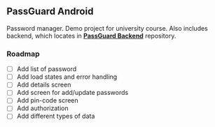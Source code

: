 ## PassGuard Android

Password manager. Demo project for university course. Also includes backend, which locates
in **[PassGuard Backend](https://github.com/kartashov-a/pass-guard-backend)** repository.

### Roadmap
- [ ] Add list of password
- [ ] Add load states and error handling
- [ ] Add details screen
- [ ] Add screen for add/update passwords
- [ ] Add pin-code screen 
- [ ] Add authorization
- [ ] Add different types of data
